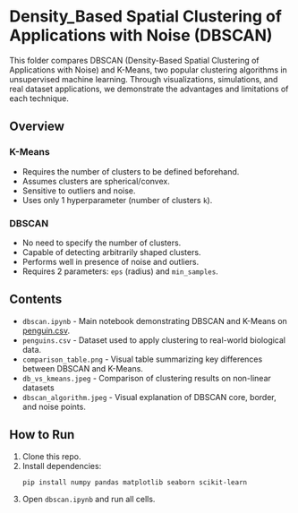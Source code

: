 # Density_Based Spatial Clustering of Applications with Noise (DBSCAN)

This folder compares DBSCAN (Density-Based Spatial Clustering of Applications with Noise) and K-Means, two popular clustering algorithms in unsupervised machine learning. Through visualizations, simulations, and real dataset applications, we demonstrate the advantages and limitations of each technique.

##  Overview

### K-Means
- Requires the number of clusters to be defined beforehand.
- Assumes clusters are spherical/convex.
- Sensitive to outliers and noise.
- Uses only 1 hyperparameter (number of clusters `k`).

### DBSCAN
- No need to specify the number of clusters.
- Capable of detecting arbitrarily shaped clusters.
- Performs well in presence of noise and outliers.
- Requires 2 parameters: `eps` (radius) and `min_samples`.

## Contents

- `dbscan.ipynb` - Main notebook demonstrating DBSCAN and K-Means on [penguin.csv](https://www.kaggle.com/datasets/youssefaboelwafa/clustering-penguins-species).
- `penguins.csv` - Dataset used to apply clustering to real-world biological data.
- `comparison_table.png` - Visual table summarizing key differences between DBSCAN and K-Means.
- `db_vs_kmeans.jpeg` - Comparison of clustering results on non-linear datasets
- `dbscan_algorithm.jpeg` - Visual explanation of DBSCAN core, border, and noise points.


## How to Run

1. Clone this repo.
2. Install dependencies:
   ```bash
   pip install numpy pandas matplotlib seaborn scikit-learn
3. Open `dbscan.ipynb` and run all cells.
